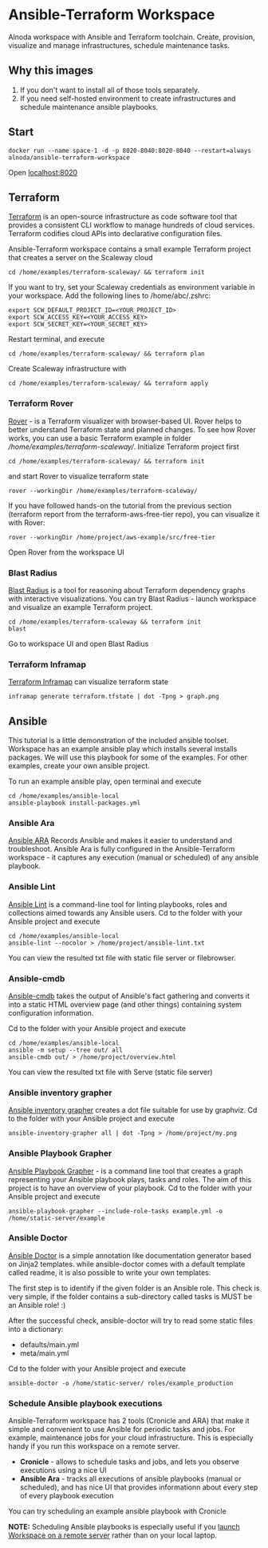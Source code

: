 # Ansible-Terraform Workspace

Alnoda workspace with Ansible and Terraform toolchain. 
Create, provision, visualize and manage infrastructures, schedule maintenance tasks.

## Why this images

1. If you don't want to install all of those tools separately.
2. If you need self-hosted environment to create infrastructures and schedule maintenance ansible playbooks.

## Start

```
docker run --name space-1 -d -p 8020-8040:8020-8040 --restart=always alnoda/ansible-terraform-workspace
```

Open [localhost:8020](http://localhost:8020)  

## Terraform 

[Terraform](https://www.terraform.io/) is an open-source infrastructure as code software tool that provides a consistent CLI workflow to manage hundreds of cloud services. Terraform codifies cloud APIs into declarative configuration files.  

Ansible-Terraform workspace contains a small example Terraform project that creates a server on the Scaleway cloud 

```
cd /home/examples/terraform-scaleway/ && terraform init
``` 

If you want to try, set your Scaleway credentials as environment variable in your workspace. 
Add the following lines to /home/abc/.zshrc:

```
export SCW_DEFAULT_PROJECT_ID=<YOUR_PROJECT_ID>
export SCW_ACCESS_KEY=<YOUR_ACCESS_KEY>
export SCW_SECRET_KEY=<YOUR_SECRET_KEY>
```

Restart terminal, and execute 

```
cd /home/examples/terraform-scaleway/ && terraform plan
``` 

Create Scaleway infrastructure with 

```
cd /home/examples/terraform-scaleway/ && terraform apply
``` 

### Terraform Rover

[Rover](https://github.com/im2nguyen/rover) - is a Terraform visualizer with browser-based UI. Rover helps to better understand 
Terraform state and planned changes. To see how Rover works, you can use a basic Terraform example in folder */home/examples/terraform-scaleway/*. 
Initialize Terraform project first  

```
cd /home/examples/terraform-scaleway/ && terraform init
```  

and start Rover to visualize terraform state 

```
rover --workingDir /home/examples/terraform-scaleway/
```  

If you have followed hands-on the tutorial from the previous section (terraform report from the terraform-aws-free-tier repo), you 
can visualize it with Rover:

```
rover --workingDir /home/project/aws-example/src/free-tier
```

Open Rover from the workspace UI


### Blast Radius

[Blast Radius](https://github.com/28mm/blast-radius) is a tool for reasoning about Terraform dependency graphs with interactive visualizations. 
You can try Blast Radius - launch workspace and visualize an example Terraform project.  

```
cd /home/examples/terraform-scaleway && terraform init
blast
```

Go to workspace UI and open Blast Radius


### Terraform Inframap

[Terraform Inframap](https://github.com/cycloidio/inframap) can visualize terraform state

```
inframap generate terraform.tfstate | dot -Tpng > graph.png
```

## Ansible 

This tutorial is a little demonstration of the included ansible toolset. 
Workspace has an example ansible play which installs several installs packages. 
We will use this playbook for some of the examples. For other examples, create your own ansible project.  

To run an example ansible play, open terminal and execute

```
cd /home/examples/ansible-local 
ansible-playbook install-packages.yml
```

### Ansible Ara

[Ansible ARA](https://github.com/ansible-community/ara) Records Ansible and makes it easier to understand and troubleshoot. Ansible Ara is 
fully configured in the Ansible-Terraform workspace - it captures any execution (manual or scheduled) 
of any ansible playbook.  


### Ansible Lint
[Ansible Lint](https://ansible-lint.readthedocs.io/en/latest/installing.html) is a command-line tool for linting playbooks, roles and collections aimed towards any Ansible users. Cd to the folder with 
your Ansible project and execute

```
cd /home/examples/ansible-local
ansible-lint --nocolor > /home/project/ansible-lint.txt
```

You can view the resulted txt file with static file server or filebrowser. 

### Ansible-cmdb

[Ansible-cmdb](https://github.com/fboender/ansible-cmdb) takes the output of Ansible's fact gathering and converts 
it into a static HTML overview page (and other things) containing system configuration information.  

Cd to the folder with your Ansible project and execute

```
cd /home/examples/ansible-local
ansible -m setup --tree out/ all
ansible-cmdb out/ > /home/project/overview.html
```

You can view the resulted txt file with Serve (static file server)

### Ansible inventory grapher

[Ansible inventory grapher](https://github.com/willthames/ansible-inventory-grapher) creates a dot file suitable for use by graphviz. Cd to the folder with 
your Ansible project and execute

```
ansible-inventory-grapher all | dot -Tpng > /home/project/my.png
```

### Ansible Playbook Grapher

[Ansible Playbook Grapher](https://github.com/haidaraM/ansible-playbook-grapher) - is a command line tool 
that creates a graph representing your Ansible playbook plays, tasks and roles. 
The aim of this project is to have an overview of your playbook. Cd to the folder with 
your Ansible project and execute

```
ansible-playbook-grapher --include-role-tasks example.yml -o /home/static-server/example
```

### Ansible Doctor

[Ansible Doctor](https://ansible-doctor.geekdocs.de/) is a simple annotation like documentation generator based on Jinja2 templates. 
while ansible-doctor comes with a default template called readme, it is also possible to write your own templates.  

The first step is to identify if the given folder is an Ansible role. This check is very simple, 
if the folder contains a sub-directory called tasks is MUST be an Ansible role! :)   

After the successful check, ansible-doctor will try to read some static files into a dictionary:
- defaults/main.yml
- meta/main.yml

Cd to the folder with your Ansible project and execute

```
ansible-doctor -o /home/static-server/ roles/example_production
```

### Schedule Ansible playbook executions

Ansible-Terraform workspace has 2 tools (Cronicle and ARA) that make it simple and convenient to use Ansible for periodic tasks and jobs. For example, 
maintenance jobs for your cloud infrastructure. This is especially handy if you run this workspace on a remote server.  

- **Cronicle** - allows to schedule tasks and jobs, and lets you observe executions using a nice UI 
- **Ansible Ara** - tracks all executions of ansible playbooks (manual or scheduled), and has nice UI that provides informationn about every step 
 of every playbook execution

You can try scheduling an example ansible playbook with Cronicle

**NOTE:** Scheduling Ansible playbooks is especially useful if you [launch Workspace on a remote server](#run-on-remote-server) rather than 
on your local laptop.
